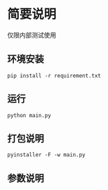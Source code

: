 # 简要说明
 仅限内部测试使用
## 环境安装
```pip install -r requirement.txt```
## 运行
```python main.py```
## 打包说明
```pyinstaller -F -w main.py```
## 参数说明
